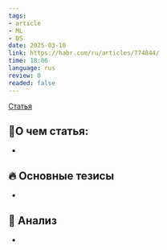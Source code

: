 ```yaml
---
tags: 
- article
- ML
- DS
date: 2025-03-10
link: https://habr.com/ru/articles/774844/
time: 18:06
language: rus
review: 0
readed: false
---
```

[Статья](https://habr.com/ru/articles/774844/)

## 📝О чем статья:   
-

## 🔥 Основные тезисы  
-  


## 🔎 Анализ  
-  



